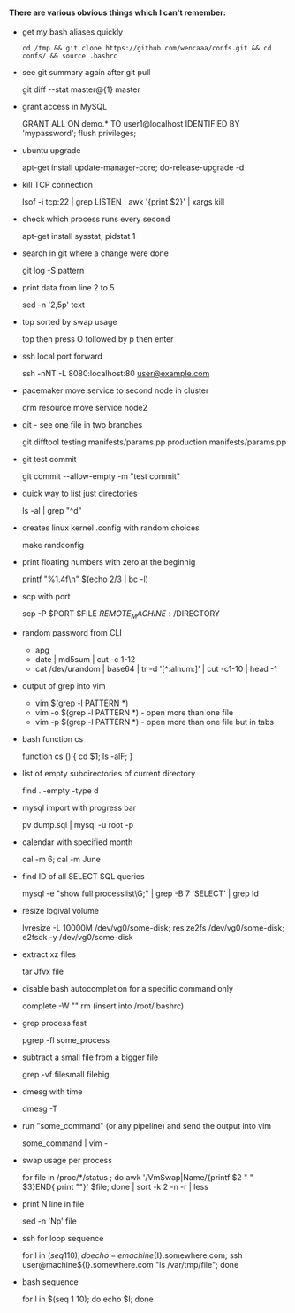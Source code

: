 #### There are various obvious things which I can't remember:

* get my bash aliases quickly

  `cd /tmp && git clone https://github.com/wencaaa/confs.git && cd confs/ && source .bashrc`
  
* see git summary again after git pull

  git diff --stat master@{1} master
  
* grant access in MySQL
 
  GRANT ALL ON demo.* TO user1@localhost IDENTIFIED BY 'mypassword'; flush privileges;

* ubuntu upgrade
 
  apt-get install update-manager-core; do-release-upgrade -d

* kill TCP connection
 
  lsof -i tcp:22 | grep LISTEN | awk '{print $2}' | xargs kill

* check which process runs every second

  apt-get install sysstat; pidstat 1
  
* search in git where a change were done
 
  git log -S pattern

* print data from line 2 to 5
 
  sed -n '2,5p' text

* top sorted by swap usage
 
  top then press O followed by p then enter

* ssh local port forward
 
  ssh -nNT -L 8080:localhost:80 user@example.com

* pacemaker move service to second node in cluster
 
  crm resource move service node2

* git - see one file in two branches
 
  git difftool testing:manifests/params.pp production:manifests/params.pp

* git test commit
 
  git commit --allow-empty -m "test commit"

* quick way to list just directories

  ls -al | grep "^d"
  
* creates linux kernel .config with random choices
 
  make randconfig

* print floating numbers with zero at the beginnig
 
  printf "%1.4f\n" $(echo 2/3 | bc -l)

* scp with port
  
  scp -P $PORT $FILE $REMOTE_MACHINE:/$DIRECTORY

* random password from CLI

  * apg
  * date | md5sum | cut -c 1-12
  * cat /dev/urandom | base64 | tr -d '[^:alnum:]' | cut -c1-10 | head -1
  
* output of grep into vim

  * vim $(grep -l PATTERN *)
  * vim -o $(grep -l PATTERN *) - open more than one file
  * vim -p $(grep -l PATTERN *) - open more than one file but in tabs

* bash function cs

  function cs () { cd $1; ls -alF; }
  
* list of empty subdirectories of current directory

  find . -empty -type d

* mysql import with progress bar

  pv dump.sql | mysql -u root -p

* calendar with specified month

  cal -m 6; cal -m June

* find ID of all SELECT SQL queries

  mysql -e "show full processlist\G;" | grep -B 7 'SELECT' | grep Id

* resize logival volume

  lvresize -L 10000M /dev/vg0/some-disk; resize2fs /dev/vg0/some-disk; e2fsck -y /dev/vg0/some-disk

* extract xz files

  tar Jfvx file

* disable bash autocompletion for a specific command only

  complete -W "" rm (insert into /root/.bashrc)

* grep process fast

  pgrep -fl some_process

* subtract a small file from a bigger file
  
  grep -vf filesmall filebig

* dmesg with time

  dmesg -T

* run "some_command" (or any pipeline) and send the output into vim

  some_command | vim -

* swap usage per process

  for file in /proc/*/status ; do awk '/VmSwap|Name/{printf $2 " " $3}END{ print ""}' $file; done | sort -k 2 -n -r | less

* print N line in file

  sed -n 'Np' file

* ssh for loop sequence

  for I in $(seq 1 10); do echo -e machine${I}.somewhere.com; ssh user@machine${I}.somewhere.com "ls /var/tmp/file"; done

* bash sequence

  for I in $(seq 1 10); do echo $I; done
